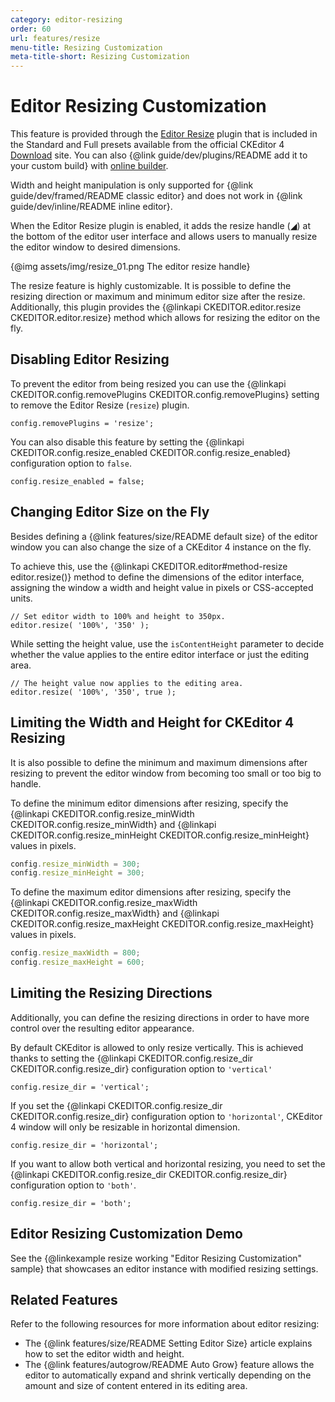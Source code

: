 ```yaml
---
category: editor-resizing
order: 60
url: features/resize
menu-title: Resizing Customization
meta-title-short: Resizing Customization
---
```

<!--
Copyright (c) 2003-2021, CKSource - Frederico Knabben. All rights reserved.
For licensing, see LICENSE.md.
-->

# Editor Resizing Customization

<info-box info="">
 <p>
 	This feature is provided through the <a href="https://ckeditor.com/cke4/addon/resize">Editor Resize</a> plugin that is included in the Standard and Full presets available from the official CKEditor 4 <a href="https://ckeditor.com/ckeditor-4/download/">Download</a> site. You can also {@link guide/dev/plugins/README add it to your custom build} with <a href="https://ckeditor.com/cke4/builder">online builder</a>.
 </p>
 <p>
 	Width and height manipulation is only supported for {@link guide/dev/framed/README classic editor} and does not work in {@link guide/dev/inline/README inline editor}.
 </p>
</info-box>


When the Editor Resize plugin is enabled, it adds the resize handle (<span title="Resize">◢</span>) at the bottom of the editor user interface and allows users to manually resize the editor window to desired dimensions.

{@img assets/img/resize_01.png The editor resize handle}

The resize feature is highly customizable. It is possible to define the resizing direction or maximum and minimum editor size after the resize. Additionally, this plugin provides the {@linkapi CKEDITOR.editor.resize CKEDITOR.editor.resize} method which allows for resizing the editor on the fly.

## Disabling Editor Resizing

To prevent the editor from being resized you can use the {@linkapi CKEDITOR.config.removePlugins CKEDITOR.config.removePlugins} setting to remove the Editor Resize (`resize`) plugin.

	config.removePlugins = 'resize';

You can also disable this feature by setting the {@linkapi CKEDITOR.config.resize_enabled CKEDITOR.config.resize_enabled} configuration option to `false`.

	config.resize_enabled = false;


## Changing Editor Size on the Fly

Besides defining a {@link features/size/README default size} of the editor window you can also change the size of a CKEditor 4 instance on the fly.

To achieve this, use the {@linkapi CKEDITOR.editor#method-resize editor.resize()} method to define the dimensions of the editor interface, assigning the window a width and height value in pixels or CSS-accepted units.

	// Set editor width to 100% and height to 350px.
	editor.resize( '100%', '350' );

While setting the height value, use the `isContentHeight` parameter to decide whether the value applies to the entire editor interface or just the editing area.

	// The height value now applies to the editing area.
	editor.resize( '100%', '350', true );


## Limiting the Width and Height for CKEditor 4 Resizing

It is also possible to define the minimum and maximum dimensions after resizing to prevent the editor window from becoming too small or too big to handle.

To define the minimum editor dimensions after resizing, specify the {@linkapi CKEDITOR.config.resize_minWidth CKEDITOR.config.resize_minWidth} and {@linkapi CKEDITOR.config.resize_minHeight CKEDITOR.config.resize_minHeight} values in pixels.

```js
config.resize_minWidth = 300;
config.resize_minHeight = 300;
```

To define the maximum editor dimensions after resizing, specify the {@linkapi CKEDITOR.config.resize_maxWidth CKEDITOR.config.resize_maxWidth} and {@linkapi CKEDITOR.config.resize_maxHeight CKEDITOR.config.resize_maxHeight} values in pixels.

```js
config.resize_maxWidth = 800;
config.resize_maxHeight = 600;
```

## Limiting the Resizing Directions

Additionally, you can define the resizing directions in order to have more control over the resulting editor appearance.

By default CKEditor is allowed to only resize vertically. This is achieved thanks to setting the {@linkapi CKEDITOR.config.resize_dir CKEDITOR.config.resize_dir} configuration option to `'vertical'`

	config.resize_dir = 'vertical';

If you set the {@linkapi CKEDITOR.config.resize_dir CKEDITOR.config.resize_dir} configuration option to `'horizontal'`, CKEditor 4 window will only be resizable in horizontal dimension.

	config.resize_dir = 'horizontal';

If you want to allow both vertical and horizontal resizing, you need to set the {@linkapi CKEDITOR.config.resize_dir CKEDITOR.config.resize_dir} configuration option to `'both'`.

	config.resize_dir = 'both';

## Editor Resizing Customization Demo

See the {@linkexample resize working "Editor Resizing Customization" sample} that showcases an editor instance with modified resizing settings.

## Related Features

Refer to the following resources for more information about editor resizing:

* The {@link features/size/README Setting Editor Size} article explains how to set the editor width and height.
* The {@link features/autogrow/README Auto Grow} feature allows the editor to automatically expand and shrink vertically depending on the amount and size of content entered in its editing area.
